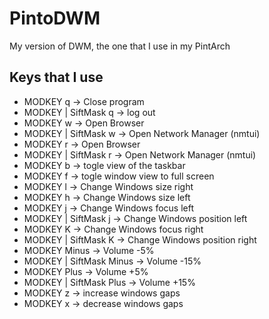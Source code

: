 # PintoDWM
My version of DWM, the one that I use in my PintArch

## Keys that I use
* MODKEY q -> Close program
* MODKEY | SiftMask q -> log out
* MODKEY w -> Open Browser
* MODKEY | SiftMask w -> Open Network Manager (nmtui)
* MODKEY r -> Open Browser
* MODKEY | SiftMask r -> Open Network Manager (nmtui)
* MODKEY b -> togle view of the taskbar
* MODKEY f -> togle window view to full screen
* MODKEY l -> Change Windows size right
* MODKEY h -> Change Windows size left
* MODKEY j -> Change Windows focus left
* MODKEY | SiftMask j -> Change Windows position left
* MODKEY K -> Change Windows focus right
* MODKEY | SiftMask K -> Change Windows position right
* MODKEY Minus -> Volume -5%
* MODKEY | SiftMask Minus -> Volume -15%
* MODKEY Plus -> Volume +5%
* MODKEY | SiftMask Plus -> Volume +15%
* MODKEY z -> increase windows gaps
* MODKEY x -> decrease windows gaps
